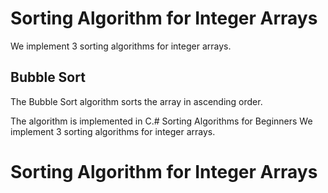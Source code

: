 # Sorting Algorithm for Integer Arrays

We implement 3 sorting algorithms for integer arrays.

## Bubble Sort

The Bubble Sort algorithm sorts the array in ascending order.

The algorithm is implemented in C.# Sorting Algorithms for Beginners
We implement 3 sorting algorithms for integer arrays.
# Sorting Algorithm for Integer Arrays
